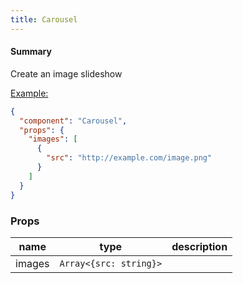 ```yaml
---
title: Carousel
---
```


#### Summary

Create an image slideshow

<u>Example:</u>

```JSON
{
  "component": "Carousel",
  "props": {
    "images": [
      {
        "src": "http://example.com/image.png"
      }
    ]
  }
}
```

### Props

| name   | type                   | description |
| ------ | ---------------------- | ----------- |
| images | `Array<{src: string}>` |             |
